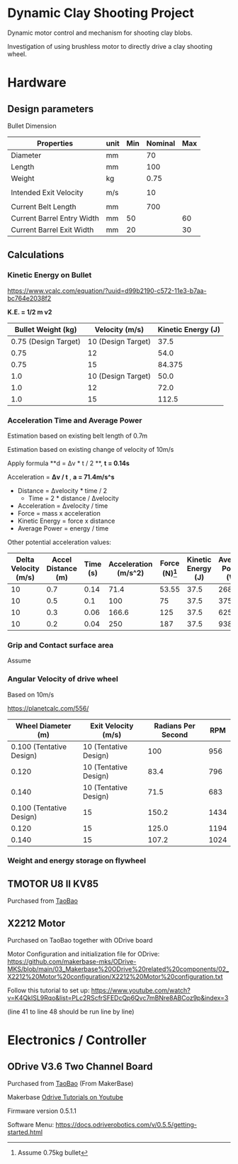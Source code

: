 # Dynamic  Clay Shooting Project

Dynamic motor control and mechanism for shooting clay blobs.

Investigation of using brushless motor to directly drive a clay shooting wheel. 



# Hardware

## Design parameters

Bullet Dimension

| Properties                 | unit | Min  | Nominal | Max  |
| -------------------------- | ---- | ---- | ------- | ---- |
| Diameter                   | mm   |      | 70      |      |
| Length                     | mm   |      | 100     |      |
| Weight                     | kg   |      | 0.75    |      |
|                            |      |      |         |      |
| Intended Exit Velocity     | m/s  |      | 10      |      |
|                            |      |      |         |      |
| Current Belt Length        | mm   |      | 700     |      |
| Current Barrel Entry Width | mm   | 50   |         | 60   |
| Current Barrel Exit Width  | mm   | 20   |         | 30   |



## Calculations

### Kinetic Energy on Bullet

https://www.vcalc.com/equation/?uuid=d99b2190-c572-11e3-b7aa-bc764e2038f2

**K.E. = 1/2 m v2**

| Bullet Weight (kg)   | Velocity (m/s)      | Kinetic Energy (J) |
| -------------------- | ------------------- | ------------------ |
| 0.75 (Design Target) | 10  (Design Target) | 37.5               |
| 0.75                 | 12                  | 54.0               |
| 0.75                 | 15                  | 84.375             |
| 1.0                  | 10 (Design Target)  | 50.0               |
| 1.0                  | 12                  | 72.0               |
| 1.0                  | 15                  | 112.5              |

### Acceleration Time and Average Power 

Estimation based on existing belt length of 0.7m 

Estimation based on existing change of velocity of 10m/s

Apply formula **d = Δv * t / 2  **, **t = 0.14s**

Acceleration = **Δv / t** , **a =  71.4m/s^s**

- Distance = Δvelocity * time / 2
  - Time = 2 * distance / Δvelocity 
- Acceleration = Δvelocity / time
- Force = mass x acceleration  
- Kinetic Energy = force x distance
- Average Power = energy / time

Other potential acceleration values:

| Delta Velocity (m/s) | Accel Distance (m) | Time (s) | Acceleration (m/s^2) | Force (N)[^1] | Kinetic Energy (J) | Average Power (W) |
| -------------------- | ------------------ | -------- | -------------------- | ------------- | ------------------ | ----------------- |
| 10                   | 0.7                | 0.14     | 71.4                 | 53.55         | 37.5               | 268               |
| 10                   | 0.5                | 0.1      | 100                  | 75            | 37.5               | 375               |
| 10                   | 0.3                | 0.06     | 166.6                | 125           | 37.5               | 625               |
| 10                   | 0.2                | 0.04     | 250                  | 187           | 37.5               | 938               |

[^1]: Assume 0.75kg bullet

### Grip and Contact surface area

Assume

### Angular Velocity of drive wheel

Based on 10m/s 

https://planetcalc.com/556/

| Wheel Diameter (m)       | Exit Velocity (m/s)   | **Radians Per Second** | RPM  |
| ------------------------ | --------------------- | ---------------------- | ---- |
| 0.100 (Tentative Design) | 10 (Tentative Design) | 100                    | 956  |
| 0.120                    | 10 (Tentative Design) | 83.4                   | 796  |
| 0.140                    | 10 (Tentative Design) | 71.5                   | 683  |
| 0.100 (Tentative Design) | 15                    | 150.2                  | 1434 |
| 0.120                    | 15                    | 125.0                  | 1194 |
| 0.140                    | 15                    | 107.2                  | 1024 |





### 

### Weight and energy storage on flywheel



### 

## TMOTOR U8 II KV85

Purchased from [TaoBao](https://item.taobao.com/item.htm?spm=a1z09.2.0.0.4bff2e8dVMO00u&id=554381733501&_u=fl5jjmh9e3f)



## X2212 Motor 

Purchased on TaoBao together with ODrive board

Motor Configuration and initialization file for ODrive: https://github.com/makerbase-mks/ODrive-MKS/blob/main/03_Makerbase%20ODrive%20related%20components/02_X2212%20Motor%20configuration/X2212%20Motor%20configuration.txt

Follow this tutorial to set up: https://www.youtube.com/watch?v=K4QkISL9Rqo&list=PLc2RScfrSFEDcQp6Qvc7mBNre8ABCoz9p&index=3

(line 41 to line 48 should be run line by line)

# Electronics / Controller 

## ODrive V3.6 Two Channel Board 

Purchased from [TaoBao](https://item.taobao.com/item.htm?spm=a1z09.2.0.0.4bff2e8dVMO00u&id=639775367063&_u=fl5jjmhb818) (From MakerBase)

Makerbase [Odrive Tutorials on Youtube](https://www.youtube.com/playlist?list=PLc2RScfrSFEDcQp6Qvc7mBNre8ABCoz9p)

Firmware version 0.5.1.1

Software Menu: https://docs.odriverobotics.com/v/0.5.5/getting-started.html
